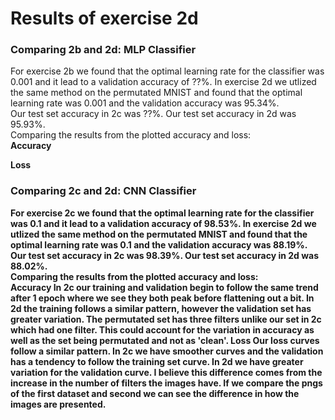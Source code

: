 # Results of exercise 2d
### Comparing 2b and 2d: MLP Classifier
For exercise 2b we found that the optimal learning rate for the classifier was 0.001 and it lead to a validation accuracy of ??%.
In exercise 2d we utlized the same method on the permutated MNIST and found that the optimal learning rate was 0.001 and the validation accuracy was 95.34%. <br>
Our test set accuracy in 2c was ??%. 
Our test set accuracy in 2d was 95.93%.
<br>
Comparing the results from the plotted accuracy and loss: <br>
<b> Accuracy 
    
<b> Loss
    
### Comparing 2c and 2d: CNN Classifier
For exercise 2c we found that the optimal learning rate for the classifier was 0.1 and it lead to a validation accuracy of 98.53%.
In exercise 2d we utlized the same method on the permutated MNIST and found that the optimal learning rate was 0.1 and the validation accuracy was 88.19%. <br>
Our test set accuracy in 2c was 98.39%. 
Our test set accuracy in 2d was 88.02%.
<br>
Comparing the results from the plotted accuracy and loss: <br>
<b> Accuracy 
    In 2c our training and validation begin to follow the same trend after 1 epoch where we see they both peak before flattening out a bit. In 2d the training follows a similar pattern, however the validation set has greater variation. The permutated set has three filters unlike our set in 2c which had one filter. This could account for the variation in accuracy as well as the set being permutated and not as 'clean'. 
<b> Loss
    Our loss curves follow a similar pattern. In 2c we have smoother curves and the validation has a tendency to follow the training set curve. In 2d we have greater variation for the validation curve. I believe this difference comes from the increase in the number of filters the images have. If we compare the pngs of the first dataset and second we can see the difference in how the images are presented.